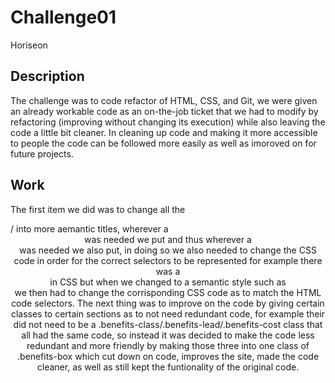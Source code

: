 # Challenge01 
Horiseon

## Description
The challenge was to code refactor of HTML, CSS, and Git, we were given an already workable code as an on-the-job ticket that we had to modify by refactoring (improving without changing its execution) while also leaving the code a little bit cleaner. In cleaning up code and making it more accessible to people the code can be followed more easily as well as imoroved on for future projects.

## Work
The first item we did was to change all the <div>/<span> into more aemantic titles, wherever a <header> was needed we put and thus wherever a <section> was needed we also put, in doing so we also needed to change the CSS code in order for the correct selectors to be represented for example there was a <div> in CSS but when we changed to a semantic style such as <section> we then had to change the corrisponding CSS code as to match the HTML code selectors. The next thing was to improve on the code by giving certain classes to certain sections as to not need redundant code, for example their did not need to be a .benefits-class/.benefits-lead/.benefits-cost class that all had the same code, so instead it was decided to make the code less redundant and more friendly by making those three into one class of .benefits-box which cut down on code, improves the site, made the code cleaner, as well as still kept the funtionality of the original code.
